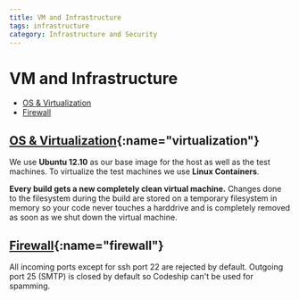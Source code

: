 ```yaml
---
title: VM and Infrastructure
tags: infrastructure
category: Infrastructure and Security
---
```


# VM and Infrastructure

+ [OS & Virtualization](#virtualization)
+ [Firewall](#firewall)

## [OS & Virtualization](#virtualization){:name="virtualization"}
We use **Ubuntu 12.10** as our base image for the host as well as the test machines. To virtualize the test machines we use **Linux Containers**.

**Every build gets a new completely clean virtual machine.** Changes done to the filesystem during the build are stored on a temporary filesystem in memory so your code never touches a harddrive and is completely removed as soon as we shut down the virtual machine.

## [Firewall](#firewall){:name="firewall"}
All incoming ports except for ssh port 22 are rejected by default. Outgoing port 25 (SMTP) is closed by default so Codeship can't be used for spamming.
